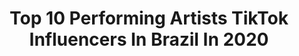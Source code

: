 ---
title: Top 10 Performing Artists TikTok Influencers In Brazil In 2020
description: >-
  Find top performing artists TikTok influencers in Brazil in 2020. Most popular hashtags: #dueto #strangerthings #tiktok #meme.
platform: TikTok
profiles:
  - username: "johnsaniarts"
    fullname: >-
      John ⚡️
    location: "Brazil"
    followers: 146687
    engagement: 2703
    commentsToLikes: 0.034243
    id: ck8w1ikcw1xuw0j78qlfaaejy
    verified: false
    hashtags: "#art, #ariana, #whirlpool, #animeedit"
  - username: "gianamello"
    fullname: >-
      Giana Mello
    location: "Brazil"
    followers: 1230595
    engagement: 2271
    commentsToLikes: 0.016072
    id: ck8hpasynyqaa0j78jfb09hji
    verified: true
    hashtags: "#freezeframe, #challengeincomunic, #haikaiss, #incomunic"
  - username: "mateuspaesb"
    fullname: >-
      @mateuspaesb
    location: "Brazil"
    followers: 31231
    engagement: 1449
    commentsToLikes: 0.075002
    id: ck94n6xb55rxl0j78wwdytffw
    verified: false
    hashtags: "#arte, #tiktok, #oioioi, #winx"
  - username: "bewany"
    fullname: >-
      🌱 beatrice
    location: "Brazil"
    followers: 31064
    engagement: 2398
    commentsToLikes: 0.014590
    id: ck9aa76tbjc2q0j78k9qmfns6
    verified: false
    hashtags: "#vante, #btsalbum, #btsarmy, #spiritedaway"
  - username: "umi.anny"
    fullname: >-
      AnnyZando
    location: "Brazil"
    followers: 6650
    engagement: 2785
    commentsToLikes: 0.012307
    id: ck9aa7735jc780j780i3utjbc
    verified: false
    hashtags: "#wacom, #neon, #quarentena, #fanart"
  - username: "eloart_"
    fullname: >-
      Eloart
    location: "Brazil"
    followers: 55716
    engagement: 2933
    commentsToLikes: 0.005172
    id: ck806whs6mkwj0j78gen6u74x
    verified: false
    hashtags: "#funny, #artblock, #adamsfamily, #dtiys"
  - username: "leticiafgomes"
    fullname: >-
      Letícia Gomes
    location: "Brazil"
    followers: 4023378
    engagement: 1530
    commentsToLikes: 0.008903
    id: ck80cry2oavmj0j78xhd58r4s
    verified: true
    hashtags: "#dueto, #manugavassi, #desafiobbb, #iveteemcasa"
  - username: "kaah_fribs"
    fullname: >-
      Kaah_Fribs Official
    location: "Brazil"
    followers: 26402
    engagement: 1538
    commentsToLikes: 0.035678
    id: ck9a64gai1ktc0j784kkuy1a1
    verified: false
    hashtags: "#greece, #curiosidade, #renegade, #strangerthings"
  - username: "wandrumont"
    fullname: >-
      Wanderson Drumont
    location: "Brazil"
    followers: 11874
    engagement: 1228
    commentsToLikes: 0.047700
    id: ck9ng9mv5f2r00j78mi1hee7v
    verified: false
    hashtags: "#elite, #movie, #skincareroutine, #viral"
  - username: "maisa"
    fullname: >-
      +a
    location: "Brazil"
    followers: 7178002
    engagement: 1270
    commentsToLikes: 0.008765
    id: ck8hqqkwq5c050j78njw23p38
    verified: true
    hashtags: "#speedchallenge, #adivinheapalavra"
---